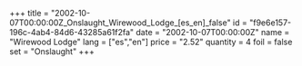 +++
title = "2002-10-07T00:00:00Z_Onslaught_Wirewood_Lodge_[es_en]_false"
id = "f9e6e157-196c-4ab4-84d6-43285a61f2fa"
date = "2002-10-07T00:00:00Z"
name = "Wirewood Lodge"
lang = ["es","en"]
price = "2.52"
quantity = 4
foil = false
set = "Onslaught"
+++
